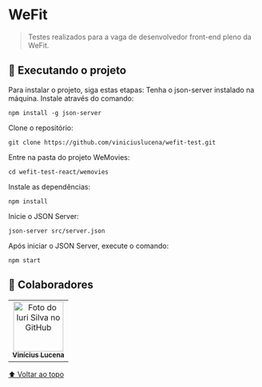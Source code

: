 # WeFit

> Testes realizados para a vaga de desenvolvedor front-end pleno da WeFit.

## 🚀 Executando o projeto

Para instalar o projeto, siga estas etapas:
Tenha o json-server instalado na máquina. Instale através do comando:
```
npm install -g json-server
```
Clone o repositório:
```
git clone https://github.com/viniciuslucena/wefit-test.git
```
Entre na pasta do projeto WeMovies:
```
cd wefit-test-react/wemovies
```
Instale as dependências:
```
npm install
```
Inicie o JSON Server:
```
json-server src/server.json
```
Após iniciar o JSON Server, execute o comando:
```
npm start
```

## 🤝 Colaboradores
<table>
  <tr>
    <td align="center">
      <a href="#">
        <img src="https://avatars.githubusercontent.com/u/29482666?v=4" width="100px;" alt="Foto do Iuri Silva no GitHub"/><br>
        <sub>
          <b>Vinícius Lucena</b>
        </sub>
      </a>
    </td>
  </tr>
</table>

[⬆ Voltar ao topo](#wefit)<br>

